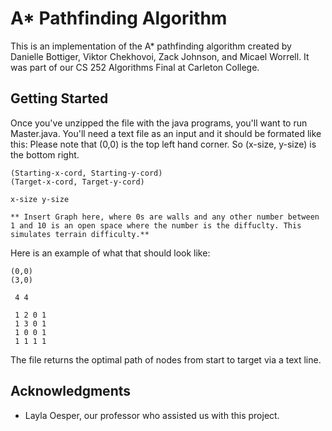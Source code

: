 # A* Pathfinding Algorithm

This is an implementation of the A* pathfinding algorithm created by Danielle Bottiger, Viktor Chekhovoi, Zack Johnson, and Micael Worrell. It was part of our CS 252 Algorithms Final at Carleton College. 

## Getting Started

Once you've unzipped the file with the java programs, you'll want to run Master.java. You'll need a text file as an input and it should be formated like this:
Please note that (0,0) is the top left hand corner. So (x-size, y-size) is the bottom right.

```
(Starting-x-cord, Starting-y-cord)  
(Target-x-cord, Target-y-cord)  
  
x-size y-size  
  
** Insert Graph here, where 0s are walls and any other number between 1 and 10 is an open space where the number is the diffuclty. This simulates terrain difficulty.**
```

Here is an example of what that should look like:

```
(0,0)
(3,0)
  
 4 4
  
 1 2 0 1
 1 3 0 1
 1 0 0 1
 1 1 1 1
```

The file returns the optimal path of nodes from start to target via a text line.

## Acknowledgments

* Layla Oesper, our professor who assisted us with this project.

